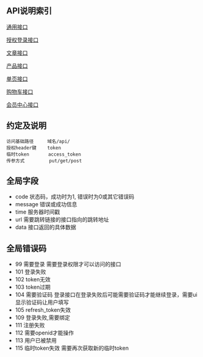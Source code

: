 ## API说明索引

[通用接口](common.md)

[授权登录接口](auth.md)

[文章接口](article.md)

[产品接口](product.md)

[单页接口](page.md)

[购物车接口](cart.md)

[会员中心接口](member.md)

## 约定及说明

```tree
访问基础路径     域名/api/
授权header键    token
临时token       access_token
传参方式         put/get/post
```

## 全局字段
* code  状态码，成功时为1, 错误时为0或其它错误码
* message 错误或成功信息
* time 服务器时间戳
* url 需要跳转链接的接口指向的跳转地址
* data 接口返回的具体数据

## 全局错误码
* 99 需要登录 需要登录权限才可以访问的接口
* 101 登录失败
* 102 token无效
* 103 token过期
* 104 需要验证码  登录接口在登录失败后可能需要验证码才能继续登录，需要ui显示验证码让用户填写
* 105 refresh_token失效
* 109 登录失败,需要绑定 
* 111 注册失败
* 112 需要openid才能操作
* 113 用户已被禁用
* 115 临时token失效 需要再次获取新的临时token